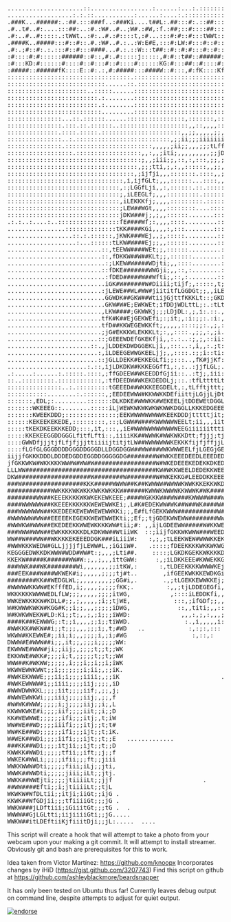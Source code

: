 <pre>
.....................::.................:......:...:.::::::::::::::::::::::::::::::::,ELWWKEDKWWKKEE
..................:.:.::...........:......:....:.::::::::::::::::::::::::::::::::::::EWKKDDKWWWKEDEE
.###K...######:.:##.:::###f..:###Ki....t##L:.##:::#:.::##::::###f::###W,::#####::###L:KDDKKEKKKKEDDD
.#..t#..#:....:::##:..:#.:W#..#..;W#.:#W,:f.:##;::#::::##::::#::##:#::;#i:#::::::#:,W#DWKKKEEEEEEDGD
.#:..#..#:::::.:tWWt..:#:..#.:#::::t,:#...:::#:#::#:::tWWt:::#:::#:#.:::#:#::::::#:::#:##KEDDGDGGDLG
.####K..#####:::#::#::.#.:W#..#.:..:W:E#E,:::#:LW:#:::#::#:::#::W#.#::;#i:#####::#:,W#::t#KLfLfLGLLL
.#:.;#::#:.:.:::#::#:::####...#.:.::W:::t##::#::#:#:::#::#:::###f::###W,::#::::::####:::::iGffLGLDGG
:#::::#:#::::::######::#::,#:.#:::::j:::::,#:#::t##::######::#:::::#:.::::#::::::#::;#:::::;ffLLEDjL
:#:::KD:#::::::#::::#::#:::#::#::::#::::::KG:#:::##::#::::#::#:::::#::::::#::::::#:::#::::::fLGGLGEE
:#####::######fK::::E::#:.:,#:#####:::####W::#:::,#:fK::::Kf:#:::::#::::::#####::#:::,#::::iDLfDELjj
::::::::::::::::::::::::::::::::::.::::::::::::::::::::::::::::::::::::::::::::::::::::::::#WEGKEEKW
:::::::::::::::::::::::::::......::.::::::::::::::::::::::::::::::::::::::::::::::::::::::LEGDK#WDDD
::::::::::::::::::::::..:::::......::::::::::::::::::::::::::::::::::::::::::::,jDKKKKKKKWWEW#KGLDGG
:::::::::::::::::::::::::.:........:::::::::::::::::::::::::::::::::::::::::;EKKKKKKWWWWW####KDfjjji
:::::::::::::::::::::::::.:........::::::::::::::::::::::::::::::::::::::::KKWWW#WWKKKKKWW###Efttiii
::::::::::::::::::::::::::.........:::::::::::::::::::::::::::::::::::::::####WKWWWWWKKKWW###Gftiii;
:::::::::::::::...::.::::::......::::::::::::::::,:::::::,::::::::::::::::KW#WKKKEEEEEKKKW###Djit;;;
:::::::::::::::.:::.::.::::::..:::::::::::::::::::,,::,,,,:::::::::::::::::#KKKKEEEEEEEKKKW##Efii;;;
::::::::::::::.::::.:::::.::::::::::::::::::::::,,;;,,,,,;;,;;,,,::::::::::fKKKKEEEEEEEKKKK##Efiii;,
:::::::::::::::..:.::::::::::::::::::::::::::,;;ii;;;iiiiiii;,;;,,:::::::::jKKKKEEEEEEEKKKKW#Kfiii;;
:::::::::::::::.::::::::::::::::::::::::,,,,,;ii;;,,,;;;tLffjtii,,,::::::::iKKKKEEEEEEEKKKKW#Kjji;;;
::::::::::::::::::.::::::::::::::::::,,:,,;iti;,,,,,,,,,;;jDGLLjt,,;,,::::,;KKKKKEEEEEEKKKKW#Wftit;;
:::::::::::::::::::::::::::::::::::::;,,;iii;;,::,:,:::,;;,;DDGfjf,,:,,:,,,,KKKKKKEEEEEKKKKW##Dttt;;
::::::::::::::::::::::::::::::::::::,;;;tti,;,:,,::::::,,;;,;LDDfGj,,,,,,,,:KKKKKKEEEEEKKKKW##Eti;;;
:::::::::::::::::::::::::::::::::::,;ijfji,,,:::::::.::::,,;;;DGGLft,,,,,,,:KKKKKKEEEEEEKKKW##Dttii;
::::::::::::::::::::::::::::::::,i,ijfGLt;,,,::::::...::::,,,;iELLGft,,,,,,:KKKKKEEEEEEEKKKW##Gjiii;
:::::::::::::::::::::::::::::::,:;LGGfLji,,:,::::::.::.:::::,,iLDLLLj,,,,,:,KKKKKEEEEEEEKKKW##Gji;;,
:::::::::::::::::::::::::::::::;,iLEEGLf;,,,:::::::::.::::::,,;iEGGGj,,::::,EKKKKEEEEEEEKKKW##Ejti;;
:::::::::::::::::::::::::::::::,iLEKKKfj;,,,,:::::::::.::::::,,ifGEDf,:,::::DKKKKKEEEEEEKKKWW#Ejti;;
:::::::::::::::::::::::::::::::;LEW##WGt,,,,::::::::....::::::,;iLEtt:::::::LKKKKEEEEEEKKKKWW#Ejti;;
:::::::::::::::::::::::::::::::jDKW###j;,;,,::::::.......:::::,;,LKj;,::::::tKKKKEEEEEEEKKKKW#Ejti;;
.:.:..:....:..:::::::::::::::::fE####Wf;:,,,,::::.........::::,;,fKEj,::::::;KKKKEEEEEEEKKKKW#Kfii;i
................::::::::::::::tKK####KGi,,,,:,:::........:::::,,;jWKLt:::::::KKKKEEEEEEEEKKKW##Dtiii
..................::.:.::::::,jKWK###WEj,,;,:::::.........::::,,ij#EG:::::::.KKKKEEEEEEEEKKKW##Ktii;
...................:...::::::tLKW#W###Ej;;,,::::::........:::::,ij#WKi::.....KKKKEEEEEEEEKKKW##Dtfti
..........................::,tEEWW####WEt;;,::::::.........::::,iG#WEG,......KKKKKEEEEEEEKKKW##ftDti
..........................::,fDKKW##W##KLt;;,::::::........::,,,tE#WEf#......KKKKEEEEEEEEKKKW##ijDLj
...........................:;LKEW#W####WDjti;,,::::........::,,;tKWWffL......KKKKEEEEEEEEKKKW##,fDGt
..........................::fDKE#######WWGji;,,::,:........::::;fK##WEf......DKKKEEEEEEEEKKKW##.WGfL
...........................:fDED#####W##Wfti;,::,:........:::;;tfD##KEE......LKKKKEEEEEEEKKKK##;#Ljt
...........................iGK#W######W#Diiii;tijf;,:::::,t;jjiiLf#W#WL:.....tKKKEEEEEEEEKKKKW#tKfjt
..........................:jLEWE##WL#WW#jiititfLGGDGt;;,,iLEKKDGEfWKKKi,.....;KKKEEEEEEEEEKKKW#L#Ljj
...........................GGWDK##GKW##WtiijGjttfKKKLt::;GKDDDiEGjKGWK.:.....:KKKEEEEEEEEKKKKW#EKjtt
...........................GKW#W#E;EWKWEt;ifDDjWDLttL;:.:tLtGG;DtjWDEWj.......KKKKKEEEEEEKKKKW##Gfji
..........................,LKW####;GKWWKj;;;LDjDL:,;,i:.::.,:,,L;tKEDGG.......KKKKEEEEEEEEKKKW##tGji
..........................tfK#K##EjGEKWEfi;:;it;,:i:;;:.:i:,,,;i,jDGGGW.......KKKKEEEEEEEEKKKW##:Dft
..........................tfD##KKWEGEWKKft;,,,,,::::;;:.,;,:::,;,jKEGK#:......KKKKEEEEEEEEKKKW##.LfL
..........................;jG#EKKKWLEKKKLt;:,,::::.,;;,:,;i.:,:,,jEEGKj;......KKKKKEEEEEEEKKKW##.DfG
.........................::;GEEEWDEfGKEKfji,,:.:..:;,;,::ii::::,;jKEDW:j......KKKKKEEEEEEEKKKW##.GfD
.......................::.,jLDDEKDWDGGEKLji,,:::..:,i,,:.;t::::,;jKEDG;D......KKKKEEEEEEEEKKKWW#,DLG
.........................:,iLDEEGEWWGKEELjj;,,::::.:;;i::ti:::::ifEKGtGff.....DKKKEEEEEEEEKKKWW#tDLL
.........................::jGLLDEKK#EKKEGLfi;;:::..,fK#jjKf::::,ifEEffEi......LKKKKEEEEEEEKKKWW#LLLL
......................:.::,ijLDKDKW#KKKEGGffi,:,:..:jjfLGL;.:::;jGDEf,ii......jKKKKEEEEEEEKKKKW#KjGf
.:.....:......:.:::::.::::,;ffGDEEW#WKEEDDfGjii::..:tj;,iii:.:,;fDEWDG:.......iKKKKEEEEEEEKKKKW##;GE
::..:::::::::.::::::::::::,:tfDEEDW#WKEKDEDDLj;::.:tfLttttLt,:,iGDEEDL,:......;KKKKEEEEEEEKKKKW##DGf
:::::::::::::::..:.:::::::::tGEEED##WKKKEEGDELt,:,tLfftjttt;t,;fDKEKG;:::.....,KKKKEEEEEEEKKKKW#GDEK
:::::::::::........:.::::::,;EEDEEWWW#KKWWKKDEfiittjLGjjLjDtLijLDKKKDL:::::::::KKKKEEEEEEEKKKWW###WK
:::::::,EDL;:.........:::::::DLKDKE#WWWKK#WEKEELjtDDEWEtDGGLLjfLGDKKG;:::::::::KKKEEEEEEEEKKKWW##.WW
:::::::WKEEEG::........:::::iLjWEWKWKWKWKWKWWKDGGLLKKKEDGEEEEfDDKDKKD,,::::::::KKKKEEEEEEEEKKWW##WWW
:::::::KWEEKDDD;::::::::::::::;EEKWWWWWWWWWKEEKDDDjtttttjit;LLGDEKKKEt:::::::::KKKKEEEEEEEKKKW#KKEEE
::::::KEKEEKEKEDE,:::::::::,::;LGWW#W###KWWWWWWEELt;ii,,,iitfGKD#EKKDj:::::::::KKKKEEEEEEEKKKWDDDDGG
:::::tKEKDKEEKKKEDD;:::,it,:::,,iE#WWWWWWWWWWWWEEGiiiiiitttiGGKKKKWKGj,::::::::KKKKEEEEEEEEKKDGGGDLL
:::::KKEKEEGGDDGGGLfitfLfti::,iiiiKK##WWWK#WWKWKKDtt;fjjj;tjDEKDKWWWKt:::::::::KKKKEEEEEEEKKKGLLLDGD
::::GWWDfjjjtjfLfjfjjjttiiiijtitjtLW##WWWWWWWKEKKKfijfjffjjLGDEWWWW##D,::::::::KKKKEEEEEEEKKWKDDEEKW
::::fLGfGLGGGDDDDGGGDDGGGDLLDGGDGGW##WW###WWKWWWEELfjLGEGjGEDKKK####WWK,:::::::KKKKKEEEEEKKKW##WWWWW
iijjfGKKKDDDLDDDEDGDDEGGDDGGGGGDG########W#WKKEEEDEEDLEEEDEDGKWW##W#W##W:::,,i:KKKKKKKKKKEKWW##WWKKK
jfGKKWKW#WKKKKKWW#W#WW#W#################W#WKEDEEEKEDEKKDKEDGKWWW###W###W,,tLt,EKKKKEEEEKKKKWWDGDGGG
LLLWW####################################KW#WKKWEELDEDEKKWEEKKKW#########KijfjiKKEEEEEEKEEKEDEGGGffG
DKW####################W########W########W#WKEKKG#LEEDDKKEEEWEK##########WftGDjKKKKEEKEDEEEGDKGDDLff
###W#################KKK#####WWWW##K##KWWWW#WWWWKWWKKKEKKWKDWWK#W#########WEDKEKKKKKKEKEEEEGDWWGGDGL
############WWKKKKWKWKKKWKKWKKKW######KWWWKWWWWKKWWWK#WK################W######WWKEDDDEEEDfDEE#jfDGf
########WW##KEEEKKKKWKWKEKEWKEEE;####WGKKKW##WW###KWWW#W###W##KK######Li.#########WWKKKEEDKEEEWiLDGf
####WWWWWW##KKEEEKKKKKKWEWEWWKEi;,L#K#EDEKWW#WK##W##WK####W#WWKE#####j;,i,,K############WWKEDEEtLGff
###WWWWWWW##KKEDEEKEWEWWEWEWWKKi;;,E#fLfGEKKWWW###########W#WEGfK####,it;;,,,;#############WGDGtGGGG
#WWWWWW#WW##EEEEEKEGEKKWEWEWWEKti;;Ef;;tjGDEKWWEWW########WWEjitW####;ij;,,,,,,,,tG##########GDLGDDD
#WWWKW#WWW##EKEDEEKKWWEWKKKKWW#tii;#: ,,ijLGDEEWW#####W#KKWEG;,iW###tiit;,,,,,,,,,,,,,,f######EEjjtj
###WWW#WWW##EWKKKKKKKDLKDKWW##WtiiWK  ::;iijfGKKWKWWW###WEEDf::tK###;;;;;,,,,,,,,,,,,;,,,:#####LLjfD
WW##W###WW##WKKKKEKEEEDDGK###iLiiiW:   :,;,;tLEEKWEW#WWWKKEKE:,tW##Wii;,,,,,,,,,,,,,,,,,,,,L####GEEE
#WWWKKKWEDW#GLLjjjjfjLEWW#L,;iGiiW#.   .::::;fDEEKKKKWKKWKWGGi;jW##;i;j;;,,,,,,,,,,,,,,;,,,,:####KED
KEGGGEDWKKDKWWW#WDD#WW#t:;,,,;Lti##.    ::::;LGKDKGEKKWKKKKDf,,fW##;,;,;,,,,,,,,,,,,,,,,,,,,,f###EED
KKEKW#####K######WW#W:;,,;,,,ittGWW:     :,;iLDKKEEE#KWWEKKGi:,tE#E;;i,:,,,,,,,,,,,,,,,,,,,,,,L##itK
###WWK###WK########Wi,,,,,,,;;itKW,:      :,tLDEEKKKKWWWWKEj,::;W#t;;;,,,,,,,,,,,,,,,,,,,,,,,,,t#:,j
###EEK###W###WKWEK#i;,,,,,;;;;tj#t..       ,ifGEEKWKKKEWDKGi::.,##;;;,,,,,,,,,,,,,,,,,,,,,,,,,,,f:;;
########KK##WEDGLWL;,,,,,,,,;;GG#i,.       .,;tLGEKKEWWKKEj;:..;##,;;;,;,,,,,,,,,,,,,,,,;,,,,,,,,:;;
#WWWWWKKWW#EKfffED,i;,,,,;,;;;fKK;.         :,,;tjLDDEGEGfi,:.:i##,;;;,;,,,,,,,,,,,,,,,,;,,,,,,,:,;;
WKKKKKKWWWWEDLfLW;;;,,,,,;;;;itWG,           ,::::iLEDDKfi,,:.:f##,;;:,;,,,,,,,,,,,,,,,,;;;,;;,,:,;;
WWKEWKKKKW#KDLL#;;,;,,,,,;i;;tjWE,            :::,;ifGDf;;,,,::fW#,,;,;;,,,,,,,,,,,,,,,,,;;,,;,:,;;;
W#KWWWKWKW#KGG#K;;i;;,,,;;;;;iDWG,             ::,,titi;,,::,::iK#,,,,;,,,,,,,,,,,,,,,,,;;;,,,,:,;;;
W#KWKWWEKW#LD:Ki;;t;,,;,;i;;;iWWD:              ,,,:,;,:,,,;,::  #,,,,;,,,,,,,,,,,,,,,,,;;;;,,,:,;;;
####K##KEWWWG;:t;;i,,,,;;i;;tiWWD.               :.,i,,,,,i::    #:,,,;;,,,,,,,,,,,,,,,,,;;;,;:;;;i;
#WWKKK#WKW##i;;t;;;,,,;;;i;,t;#WD   ..            :,:;:,:::      #,,,,;,,,,,,,,,,,,,,,,,,;;;;,,;;;;;
WKWW#KKEWWE#;;ii;i;,,;;;;i,;i;#WG                  :,::,:        K,,,,i,,,,,,,,,,,,,;,;,,;;;,;:;;;;;
DWWW#E#WWW##i;;,it;;,;;;i;;;;;WW:                                Gj,,,i,,,,,,,,,,,,,,,,,,;;;;,;;;;;;
EKWWWE#WWW#ji;;iij;,;;;;t;;t;;WK                                 iD,,,i,,,,,,,,,,,,;,;;,;;;;;,;;;;;;
EKKWWE#WKK#;;;;i;t,;;;;;t;;t;;WW                                 .K,,,i,,,,,,,,,,,;,,,,,;;;;,,;;;;;;
WWW##K#WKWW;;;;;,i;;;i;;i;;i;iWK                                  #,,,;,,,,,,,,,,,,,,,;,,;;;;;;;;;;;
WKWWEWWKWWt;;i;;;;;;;i;ii;,;;iK.                                  #,,;;,,,,,,,,,,,,,,;,,,;;;;;;;;;;;
#WWKEKWWWE;;;ii;i;;;;iiii;,;;iK                            .:,:   #,,;;,,,,,,,,,,,,,,,;;,;;;,;;;;;;;
#WWKEWWWW#i;;iiii;;;;iij;;;;,iD                                   #;,;;,,,,,,,,,,,,,,,,,;;;;;;;;;;;;
#WWWDWWKKL;;;;iit;;;;iif;,;;,j;                                   Kj,;;,,,,,,,,,,,,;,;;,;;;;;;i;;;;;
#WWWEWWKWi;;;iiij;;;;iij;,;;,f                                    fE,;;,,,,,,,,,,;;;,,,,;;;;;;;;;;;;
#W#WK#WWW;;;;;i;j;;;;iij;;i;,L                                    ;W,;;,,,,,,,,,,,,;;;,;;;;;;;;;i;;;
KKWWKWKE#i;;;;iif;;;;iit;;i;;D                                    .#,;;,,,,,,,,,,,,;;;,;;;;i;;;t;;;;
KK#WEWWWE;;;;;;ifi;;;itj;,t;iW                                     W;,;;,,,,,,,,,,,,;;;;;;;;;;tti;i;
WW#WE##WD;;;;iiifi;;;itj;;t;t#                                     #i,;;,,;;;,,;;,,;;;;;;;;;;;jj;ii;
WW#KE##WD;;;;;;ifi;;;ijt;;t;iK.                                    #L,i;,,,,,,;;,,;;;;;,;;;;;;tt;ii;
W#WEK##WDi;;;;iifi;;;ijt;;t;;E   .............                     WE,i;,,,,,,,,,;;;;;;;;;;;;iLiitii
###KK##WDi;;;;itjii;;ijt;;t;;D                                     DW,t;,,,,,,,,,,,;;,;,;;;;;;jiii;;
KWWKK#WWDi;;;;;tfii;;ift;;j;;f                                     tW;i;;;;,;;,,;;;;;;;;,;i;;;tiii;i
WWKEK#WWLi;;;;;ifii;;;ft;;jiii                                     ,#;i;;,;;;;;;;;;;;;;;;;;;;;i;;t;;
WWKKWWW#Dti;;;;;fiii;iLj;;jti,                                     .W;ti;;;;;;;;;;;;;;;;;;iiiiiiitii
WWWK##WWDti;;;;;jiii;iLt;;jtj.                                      Wt;i;;;;;;;;;;;;;;;;ii;ii;iiiiii
WWKK##WWEjti;;;;jtiiiiLt;;jjf                         .             Wf,i;;;;;;;;;;;;;;;;;;iiiiiiiiii
##WW####Efti;;i;jtiiiiLt;;tjL                                       #G,i;;;;;;;;;;;;;;;;iii;iiiitiii
WKWKW#WfDLtii;;itji;iiGt;;ijG .                                     #E,i;;;;;;;;;;;;;i;;;iii;ititiii
KKWK##WfGDjii;;;tfiiiiGt;;;jG .                                    .#E,t;;;;;;;;;;;;;;;iiiiiiitttiii
WWKW###jLDftiii;iGiiitGt;;;tG .  .                                 .#K,t;;;;;;;;i;;;;;;;iiiiiitttiii
WWWW##GjLGLtti;iijiiiiGti;;jG.....                                 .#W;t;;;;;;;;;i;;;;i;iiiiiittttii
WWKW##itLDEftiiKjfiiitDji;;jL:.....  ....                          .##;ji;;;;;;i;ii;i;;iiiiiiitttiii
</pre>

This script will create a hook that will attempt to take a photo from your webcam upon
your making a git commit. It will attempt to install streamer. Obviously git and bash
are prerequisites for this to work.

Idea taken from Víctor Martínez: https://github.com/knoopx
Incorporates changes by iHiD (https://gist.github.com/3207743)
Find this script on github at https://github.com/ashleyblackmore/beardsnapper

It has only been tested on Ubuntu thus far! Currently leaves debug output on command line,
despite attempts to adjust for quiet output.

[![endorse](http://api.coderwall.com/ashleyblackmore/endorsecount.png)](http://coderwall.com/ashleyblackmore)
